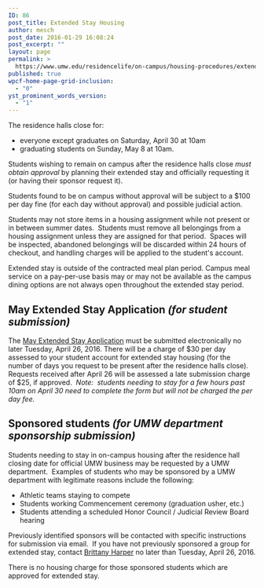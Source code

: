 ```yaml
---
ID: 86
post_title: Extended Stay Housing
author: mesch
post_date: 2016-01-29 16:08:24
post_excerpt: ""
layout: page
permalink: >
  https://www.umw.edu/residencelife/on-campus/housing-procedures/extended-stay-housing/
published: true
wpcf-home-page-grid-inclusion:
  - "0"
yst_prominent_words_version:
  - "1"
---
```

The residence halls close for:
<ul>
 	<li>everyone except graduates on Saturday, April 30 at 10am</li>
 	<li>graduating students on Sunday, May 8 at 10am.</li>
</ul>
Students wishing to remain on campus after the residence halls close <em>must obtain approval</em> by planning their extended stay and officially requesting it (or having their sponsor request it).

Students found to be on campus without approval will be subject to a $100 per day fine (for each day without approval) and possible judicial action.

Students may not store items in a housing assignment while not present or in between summer dates.  Students must remove all belongings from a housing assignment unless they are assigned for that period.  Spaces will be inspected, abandoned belongings will be discarded within 24 hours of checkout, and handling charges will be applied to the student's account.

Extended stay is outside of the contracted meal plan period. Campus meal service on a pay-per-use basis may or may not be available as the campus dining options are not always open throughout the extended stay period.
<h2>May Extended Stay Application <em>(for student submission)</em></h2>
The <a href="https://orgsync.com/59554/forms/102141">May Extended Stay Application</a> must be submitted electronically no later Tuesday, April 26, 2016. There will be a charge of $30 per day assessed to your student account for extended stay housing (for the number of days you request to be present after the residence halls close).  Requests received after April 26 will be assessed a late submission charge of $25, if approved.  <em>Note:  students needing to stay for a few hours past 10am on April 30 need to complete the form but will not be charged the per day fee.</em>
<h2>Sponsored students <em>(for UMW department sponsorship submission)</em></h2>
Students needing to stay in on-campus housing after the residence hall closing date for official UMW business may be requested by a UMW department.  Examples of students who may be sponsored by a UMW department with legitimate reasons include the following:
<ul>
 	<li>Athletic teams staying to compete</li>
 	<li>Students working Commencement ceremony (graduation usher, etc.)</li>
 	<li>Students attending a scheduled Honor Council / Judicial Review Board hearing</li>
</ul>
Previously identified sponsors will be contacted with specific instructions for submission via email.  If you have not previously sponsored a group for extended stay, contact <a href="mailto:bharper@umw.edu">Brittany Harper</a> no later than Tuesday, April 26, 2016.

There is no housing charge for those sponsored students which are approved for extended stay.